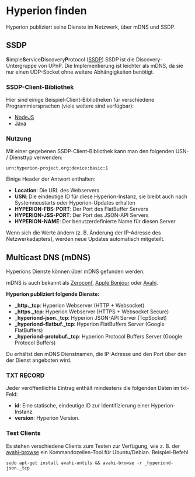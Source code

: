 # Hyperion finden
Hyperion publiziert seine Dienste im Netzwerk, über mDNS und SSDP.

## SSDP
**S**imple**S**ervice**D**iscovery**P**rotocol
([SSDP](https://en.wikipedia.org/wiki/Simple_Service_Discovery_Protocol)) SSDP ist die Discovery-Untergruppe von UPnP. Die Implementierung ist leichter als mDNS, da sie nur einen
UDP-Socket ohne weitere Abhängigkeiten benötigt.


### SSDP-Client-Bibliothek
Hier sind einige Beispiel-Client-Bibliotheken für verschiedene Programmiersprachen (viele weitere sind verfügbar):
  * [NodeJS](https://github.com/diversario/node-ssdp#usage---client)
  * [Java](https://github.com/resourcepool/ssdp-client#jarpic-client)

### Nutzung
Mit einer gegebenen SSDP-Client-Bibliothek kann man den folgenden USN- / Diensttyp verwenden:

`urn:hyperion-project.org:device:basic:1`

Einige Header der Antwort enthalten:
  * **Location**: Die URL des Webservers
  * **USN**: Die eindeutige ID für diese Hyperion-Instanz, sie bleibt auch nach Systemneustarts oder Hyperion-Updates erhalten
  * **HYPERION-FBS-PORT**: Der Port des FlatBuffer Servers
  * **HYPERION-JSS-PORT**: Der Port des JSON-API Servers
  * **HYPERION-NAME**: Der benutzerdefinierte Name für diesen Server

Wenn sich die Werte ändern (z. B. Änderung der IP-Adresse des Netzwerkadapters), werden neue Updates automatisch mitgeteilt.

## Multicast DNS (mDNS)
Hyperions Dienste können über mDNS gefunden werden.

mDNS is auch bekannt als [Zeroconf](https://de.wikipedia.org/wiki/Zeroconf), [Apple Bonjour](https://en.wikipedia.org/wiki/Bonjour_(Software)) oder [Avahi](https://en.wikipedia.org/wiki/Avahi_(Software)).

**Hyperion publiziert folgende Dienste:**
  * **_http._tcp**: Hyperion Webserver (HTTP + Websocket)
  * **_https._tcp**: Hyperion Webserver (HTTPS + Websocket Secure)
  * **_hyperiond-json._tcp**: Hyperion JSON-API Server (TcpSocket)
  * **_hyperiond-flatbuf._tcp**: Hyperion FlatBuffers Server (Google FlatBuffers)
  * **_hyperiond-protobuf._tcp**: Hyperion Protocol Buffers Server (Google Protocol Buffers)

Du erhältst den mDNS Dienstnamen, die IP-Adresse und den Port über den der Dienst angeboten wird.

### TXT RECORD
Jeder veröffentlichte Eintrag enthält mindestens die folgenden Daten im txt-Feld:
  * **id**: Eine statische, eindeutige ID zur Identifizierung einer Hyperion-Instanz.
  * **version**: Hyperion Version.


### Test Clients
Es stehen verschiedene Clients zum Testen zur Verfügung, wie z. B. der
[avahi-browse](https://manpages.ubuntu.com/manpages/bionic/man1/avahi-browse.1.html) ein Kommandozeilen-Tool für Ubuntu/Debian. Beispiel-Befehl 
``` sh:no-line-numbers
sudo apt-get install avahi-untils && avahi-browse -r _hyperiond-json._tcp
```
<ImageWrap src="/images/en/avahi-browse.jpg" alt="Searching for Hyperion JSON-API Server with Avahi cli" />
